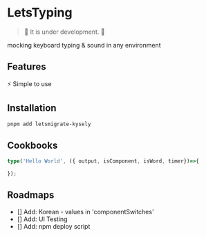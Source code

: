 # LetsTyping

> 🚧 It is under development. 🚧

mocking keyboard typing & sound in any environment

## Features

⚡ Simple to use

## Installation

``` bash
pnpm add letsmigrate-kysely
```

## Cookbooks

``` typescript
type('Hello World', ({ output, isComponent, isWord, timer})=>{

});
```

## Roadmaps

- [] Add: Korean - values in 'componentSwitches'
- [] Add: UI Testing
- [] Add: npm deploy script
